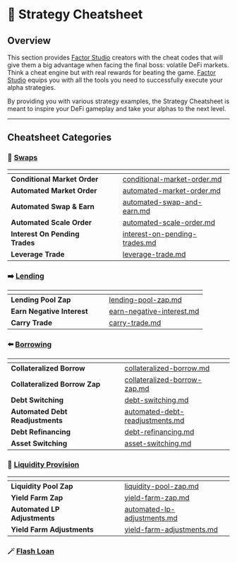 # 🔐 Strategy Cheatsheet

## Overview

This section provides [Factor Studio](../../factor-studio/factor-studio/) creators with the cheat codes that will give them a big advantage when facing the final boss: volatile DeFi markets. Think a cheat engine but with real rewards for beating the game. [Factor Studio](../../factor-studio/factor-studio/) equips you with all the tools you need to successfully execute your alpha strategies.

By providing you with various strategy examples, the Strategy Cheatsheet is meant to inspire your DeFi gameplay and take your alphas to the next level.

***

## Cheatsheet Categories

### 🔀 [Swaps](swaps-cheatsheet/)

<table data-view="cards"><thead><tr><th></th><th data-hidden></th><th data-hidden></th><th data-hidden data-card-target data-type="content-ref"></th></tr></thead><tbody><tr><td><strong>Conditional Market Order</strong></td><td></td><td></td><td><a href="swaps-cheatsheet/conditional-market-order.md">conditional-market-order.md</a></td></tr><tr><td><strong>Automated Market Order</strong></td><td></td><td></td><td><a href="swaps-cheatsheet/automated-market-order.md">automated-market-order.md</a></td></tr><tr><td><strong>Automated Swap &#x26; Earn</strong></td><td></td><td></td><td><a href="swaps-cheatsheet/automated-swap-and-earn.md">automated-swap-and-earn.md</a></td></tr><tr><td><strong>Automated Scale Order</strong></td><td></td><td></td><td><a href="swaps-cheatsheet/automated-scale-order.md">automated-scale-order.md</a></td></tr><tr><td><strong>Interest On Pending Trades</strong></td><td></td><td></td><td><a href="swaps-cheatsheet/interest-on-pending-trades.md">interest-on-pending-trades.md</a></td></tr><tr><td><strong>Leverage Trade</strong></td><td></td><td></td><td><a href="swaps-cheatsheet/leverage-trade.md">leverage-trade.md</a></td></tr></tbody></table>

### ➡️ [Lending](lending-cheatsheet/)

<table data-view="cards"><thead><tr><th></th><th data-hidden></th><th data-hidden></th><th data-hidden data-card-target data-type="content-ref"></th></tr></thead><tbody><tr><td><strong>Lending Pool Zap</strong></td><td></td><td></td><td><a href="lending-cheatsheet/lending-pool-zap.md">lending-pool-zap.md</a></td></tr><tr><td><strong>Earn Negative Interest</strong></td><td></td><td></td><td><a href="lending-cheatsheet/earn-negative-interest.md">earn-negative-interest.md</a></td></tr><tr><td><strong>Carry Trade</strong></td><td></td><td></td><td><a href="lending-cheatsheet/carry-trade.md">carry-trade.md</a></td></tr></tbody></table>

### ⬅️ [Borrowing](borrowing-cheatsheet/)

<table data-view="cards"><thead><tr><th></th><th data-hidden></th><th data-hidden></th><th data-hidden data-card-target data-type="content-ref"></th></tr></thead><tbody><tr><td><strong>Collateralized Borrow</strong></td><td></td><td></td><td><a href="borrowing-cheatsheet/collateralized-borrow.md">collateralized-borrow.md</a></td></tr><tr><td><strong>Collateralized Borrow Zap</strong></td><td></td><td></td><td><a href="borrowing-cheatsheet/collateralized-borrow-zap.md">collateralized-borrow-zap.md</a></td></tr><tr><td><strong>Debt Switching</strong></td><td></td><td></td><td><a href="borrowing-cheatsheet/debt-switching.md">debt-switching.md</a></td></tr><tr><td><strong>Automated Debt Readjustments</strong></td><td></td><td></td><td><a href="borrowing-cheatsheet/automated-debt-readjustments.md">automated-debt-readjustments.md</a></td></tr><tr><td><strong>Debt Refinancing</strong></td><td></td><td></td><td><a href="borrowing-cheatsheet/debt-refinancing.md">debt-refinancing.md</a></td></tr><tr><td><strong>Asset Switching</strong></td><td></td><td></td><td><a href="borrowing-cheatsheet/asset-switching.md">asset-switching.md</a></td></tr></tbody></table>

### 🌊 [Liquidity Provision](liquidity-provision-cheatsheet/)

<table data-view="cards"><thead><tr><th></th><th data-hidden></th><th data-hidden></th><th data-hidden data-card-target data-type="content-ref"></th></tr></thead><tbody><tr><td><strong>Liquidity Pool Zap</strong></td><td></td><td></td><td><a href="liquidity-provision-cheatsheet/liquidity-pool-zap.md">liquidity-pool-zap.md</a></td></tr><tr><td><strong>Yield Farm Zap</strong></td><td></td><td></td><td><a href="liquidity-provision-cheatsheet/yield-farm-zap.md">yield-farm-zap.md</a></td></tr><tr><td><strong>Automated LP Adjustments</strong></td><td></td><td></td><td><a href="liquidity-provision-cheatsheet/automated-lp-adjustments.md">automated-lp-adjustments.md</a></td></tr><tr><td><strong>Yield Farm Adjustments</strong></td><td></td><td></td><td><a href="liquidity-provision-cheatsheet/yield-farm-adjustments.md">yield-farm-adjustments.md</a></td></tr></tbody></table>

### 🪄 [Flash Loan](flash-loan-cheatsheet.md)
